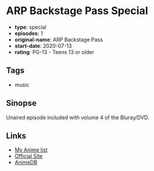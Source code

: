 # ARP Backstage Pass Special

-   **type**: special
-   **episodes**: 1
-   **original-name**: ARP Backstage Pass
-   **start-date**: 2020-07-13
-   **rating**: PG-13 - Teens 13 or older

## Tags

-   music

## Sinopse

Unaired episode included with volume 4 of the Bluray/DVD.

## Links

-   [My Anime list](https://myanimelist.net/anime/41568/ARP_Backstage_Pass_Special)
-   [Official Site](http://arp-anime.com/bddvd)
-   [AnimeDB](http://anidb.info/perl-bin/animedb.pl?show=anime&aid=14292)
